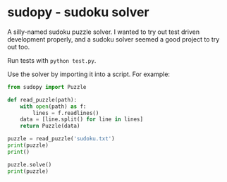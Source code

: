 # sudopy - sudoku solver

A silly-named sudoku puzzle solver. I wanted to try out test driven development
properly, and a sudoku solver seemed a good project to try out too.

Run tests with `python test.py`.

Use the solver by importing it into a script. For example:

```python
from sudopy import Puzzle

def read_puzzle(path):
    with open(path) as f:
        lines = f.readlines()
    data = [line.split() for line in lines]
    return Puzzle(data)

puzzle = read_puzzle('sudoku.txt')
print(puzzle)
print()

puzzle.solve()
print(puzzle)
```
